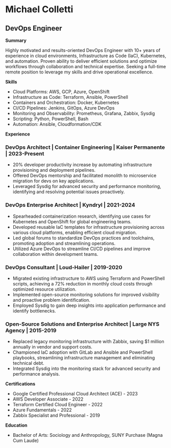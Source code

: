 # Michael Colletti
## DevOps Engineer

**Summary**

Highly motivated and results-oriented DevOps Engineer with 10+ years of experience in cloud environments, Infrastructure as Code (IaC), Kubernetes, and automation. Proven ability to deliver efficient solutions and optimize workflows through collaboration and technical expertise. Seeking a full-time remote position to leverage my skills and drive operational excellence.

**Skills**

* Cloud Platforms: AWS, GCP, Azure, OpenShift
* Infrastructure as Code: Terraform, Ansible, PowerShell
* Containers and Orchestration: Docker, Kubernetes
* CI/CD Pipelines: Jenkins, GitOps, Azure DevOps
* Monitoring and Observability: Prometheus, Grafana, Zabbix, Sysdig
* Scripting: Python, PowerShell, Bash
* Automation: Ansible, Cloudformation/CDK

**Experience**

### DevOps Architect | Container Engineering | Kaiser Permanente | 2023-Present
* 20% developer productivity increase by automating infrastructure provisioning and deployment pipelines.
* Offered DevOps mentorship and facilitated monolith to microservice migration for devs on key applications.
* Leveraged Sysdig for advanced security and performance monitoring, identifying and resolving potential issues proactively.

### DevOps Enterprise Architect | Kyndryl | 2021-2024
* Spearheaded containerization research, identifying use cases for Kubernetes and OpenShift for global engineering teams.
* Developed reusable IaC templates for infrastructure provisioning across various cloud platforms, enabling efficient cloud migration.
* Led global forums to standardize DevOps practices and toolchains, promoting adoption and streamlining operations.
* Utilized Azure DevOps to streamline CI/CD pipelines and improve collaboration within development teams.

### DevOps Consultant | Loud-Hailer | 2019-2020
* Migrated existing infrastructure to AWS using Terraform and PowerShell scripts, achieving a 72% reduction in monthly cloud costs through optimized resource utilization.
* Implemented open-source monitoring solutions for improved visibility and proactive problem identification.
* Employed Sysdig to gain deep insights into application performance and identify bottlenecks.

### Open-Source Solutions and Enterprise Architect | Large NYS Agency | 2015-2019
* Replaced legacy monitoring infrastructure with Zabbix, saving $1 million annually in vendor and support costs.
* Championed IaC adoption with GitLab and Ansible and PowerShell playbooks, streamlining infrastructure management and eliminating technical debt.
* Integrated Sysdig into the monitoring stack for advanced security and performance analysis.

**Certifications**

* Google Certified Professional Cloud Architect (ACE) - 2023
* AWS Developer Associate - 2022
* Terraform Certified Cloud Engineer - 2022
* Azure Fundamentals - 2022
* Zabbix Specialist and Professional - 2019

**Education**

* Bachelor of Arts: Sociology and Anthropology, SUNY Purchase (Magna Cum Laude)